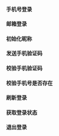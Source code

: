 #### 手机号登录

#### 邮箱登录

#### 初始化昵称

#### 发送手机验证码

#### 校验手机验证码

#### 校验手机号是否存在

#### 刷新登录

#### 获取登录状态

#### 退出登录
